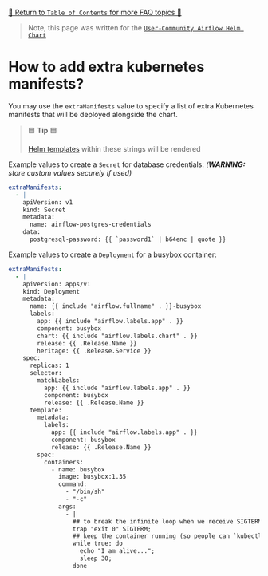 [🔗 Return to `Table of Contents` for more FAQ topics 🔗](https://github.com/airflow-helm/charts/tree/main/charts/airflow#frequently-asked-questions)

> Note, this page was written for the [`User-Community Airflow Helm Chart`](https://github.com/airflow-helm/charts/tree/main/charts/airflow)

# How to add extra kubernetes manifests?

You may use the `extraManifests` value to specify a list of extra Kubernetes manifests that will be deployed alongside the chart.

> 🟦 __Tip__ 🟦
>
> [Helm templates](https://helm.sh/docs/chart_template_guide/functions_and_pipelines/) within these strings will be rendered

Example values to create a `Secret` for database credentials: _(__WARNING:__ store custom values securely if used)_

```yaml
extraManifests:
  - |
    apiVersion: v1
    kind: Secret
    metadata:
      name: airflow-postgres-credentials
    data:
      postgresql-password: {{ `password1` | b64enc | quote }}
```

Example values to create a `Deployment` for a [busybox](https://busybox.net/) container:

```yaml
extraManifests:
  - |
    apiVersion: apps/v1
    kind: Deployment
    metadata:
      name: {{ include "airflow.fullname" . }}-busybox
      labels:
        app: {{ include "airflow.labels.app" . }}
        component: busybox
        chart: {{ include "airflow.labels.chart" . }}
        release: {{ .Release.Name }}
        heritage: {{ .Release.Service }}
    spec:
      replicas: 1
      selector:
        matchLabels:
          app: {{ include "airflow.labels.app" . }}
          component: busybox
          release: {{ .Release.Name }}
      template:
        metadata:
          labels:
            app: {{ include "airflow.labels.app" . }}
            component: busybox
            release: {{ .Release.Name }}
        spec:
          containers:
            - name: busybox
              image: busybox:1.35
              command:
                - "/bin/sh"
                - "-c"
              args:
                - |
                  ## to break the infinite loop when we receive SIGTERM
                  trap "exit 0" SIGTERM;
                  ## keep the container running (so people can `kubectl exec -it` into it)
                  while true; do
                    echo "I am alive...";
                    sleep 30;
                  done
```